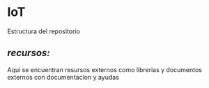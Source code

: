 # IoT

Estructura del repositorio

## _*recursos:*_

Aqui se encuentran resursos externos como librerias y documentos externos con documentacion y ayudas